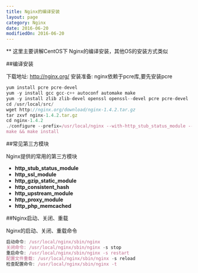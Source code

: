 ```yaml
---
title: Nginx的编译安装
layout: page
category: Nginx
date: 2016-06-20
modifiedOn: 2016-06-20
---
```

**
这里主要讲解CentOS下 Nginx的编译安装，其他OS的安装方式类似

##编译安装

下载地址: http://nginx.org/
安装准备: nginx依赖于pcre库,要先安装pcre

```javascript
yum install pcre pcre-devel
yum -y install gcc gcc-c++ autoconf automake make
yum -y install zlib zlib-devel openssl openssl--devel pcre pcre-devel 
cd /usr/local/src/
wget http://nginx.org/download/nginx-1.4.2.tar.gz
tar zxvf nginx-1.4.2.tar.gz
cd nginx-1.4.2
./configure --prefix=/usr/local/nginx --with-http_stub_status_module --with-http_ssl_module --with-http_gzip_static_module
make && make install
```

##常见第三方模块

Nginx提供的常用的第三方模块

- **http_stub_status_module** 
- **http_ssl_module**
- **http_gzip_static_module**
- **http_consistent_hash**
- **http_upstream_module**
- **http_proxy_module**
- **http_php_memcached**

##Nginx启动、关闭、重载

Nginx的启动、关闭、重载命令

```JavaScript
启动命令: /usr/local/nginx/sbin/nginx
关闭命令: /usr/local/nginx/sbin/nginx -s stop
重启命令: /usr/local/nginx/sbin/nginx -s restart
配置文件重载: /usr/local/nginx/sbin/nginx -s reload
检查配置命令: /usr/local/nginx/sbin/nginx -t
```











